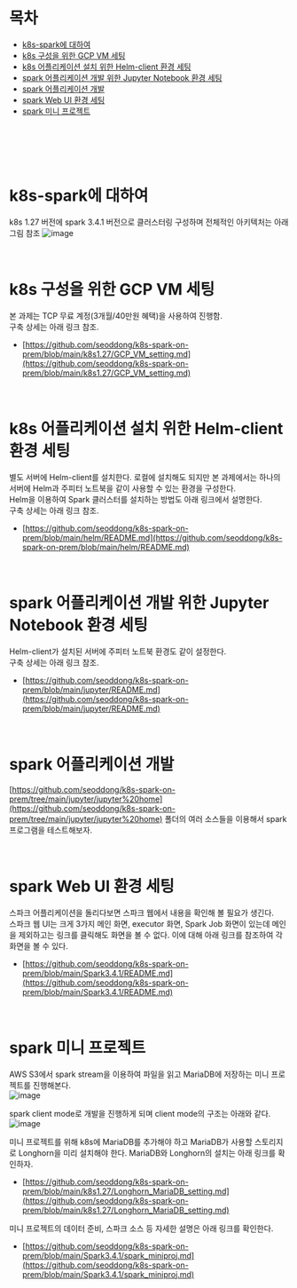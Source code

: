 # 목차
- [k8s-spark에 대하여](#k8s-spark에-대하여)
- [k8s 구성을 위한 GCP VM 세팅](#k8s-구성을-위한-gcp-vm-세팅)
- [k8s 어플리케이션 설치 위한 Helm-client 환경 세팅](#k8s-어플리케이션-설치-위한-Helm-client-환경-세팅)
- [spark 어플리케이션 개발 위한 Jupyter Notebook 환경 세팅](#spark-어플리케이션-개발-위한-Jupyter-Notebook-환경-세팅)
- [spark 어플리케이션 개발](#spark-어플리케이션-개발)
- [spark Web UI 환경 세팅](#spark-Web-UI-환경-세팅)
- [spark 미니 프로젝트](#spark-미니-프로젝트)

<br><br><br><br>

# k8s-spark에 대하여
k8s 1.27 버전에 spark 3.4.1 버전으로 클러스터링 구성하며 전체적인 아키텍처는 아래 그림 참조
![image](https://github.com/seoddong/k8s-spark-on-prem/assets/15936649/9f49cf1d-5cb4-4aae-9ffb-6f02610ede99)

<br>

# k8s 구성을 위한 GCP VM 세팅
본 과제는 TCP 무료 계정(3개월/40만원 혜택)을 사용하여 진행함.<br>
구축 상세는 아래 링크 참조.
- [https://github.com/seoddong/k8s-spark-on-prem/blob/main/k8s1.27/GCP_VM_setting.md](https://github.com/seoddong/k8s-spark-on-prem/blob/main/k8s1.27/GCP_VM_setting.md)

<br>

# k8s 어플리케이션 설치 위한 Helm-client 환경 세팅
별도 서버에 Helm-client를 설치한다. 로컬에 설치해도 되지만 본 과제에서는 하나의 서버에 Helm과 주피터 노트북을 같이 사용할 수 있는 환경을 구성한다.<br>
Helm을 이용하여 Spark 클러스터를 설치하는 방법도 아래 링크에서 설명한다.<br>
구축 상세는 아래 링크 참조.
- [https://github.com/seoddong/k8s-spark-on-prem/blob/main/helm/README.md](https://github.com/seoddong/k8s-spark-on-prem/blob/main/helm/README.md)

<br>

# spark 어플리케이션 개발 위한 Jupyter Notebook 환경 세팅
Helm-client가 설치된 서버에 주피터 노트북 환경도 같이 설정한다.<br>
구축 상세는 아래 링크 참조.
- [https://github.com/seoddong/k8s-spark-on-prem/blob/main/jupyter/README.md](https://github.com/seoddong/k8s-spark-on-prem/blob/main/jupyter/README.md)

<br>

# spark 어플리케이션 개발
[https://github.com/seoddong/k8s-spark-on-prem/tree/main/jupyter/jupyter%20home](https://github.com/seoddong/k8s-spark-on-prem/tree/main/jupyter/jupyter%20home) 폴더의 여러 소스들을 이용해서 spark 프로그램을 테스트해보자.

<br>

# spark Web UI 환경 세팅
스파크 어플리케이션을 돌리다보면 스파크 웹에서 내용을 확인해 볼 필요가 생긴다.<br>
스파크 웹 UI는 크게 3가지 메인 화면, executor 화면, Spark Job 화면이 있는데 메인을 제외하고는 링크를 클릭해도 화면을 볼 수 없다.
이에 대해 아래 링크를 참조하여 각 화면을 볼 수 있다.
- [https://github.com/seoddong/k8s-spark-on-prem/blob/main/Spark3.4.1/README.md](https://github.com/seoddong/k8s-spark-on-prem/blob/main/Spark3.4.1/README.md)

<br>

# spark 미니 프로젝트
AWS S3에서 spark stream을 이용하여 파일을 읽고 MariaDB에 저장하는 미니 프로젝트를 진행해본다.<br>
![image](https://github.com/seoddong/k8s-spark-on-prem/assets/15936649/5d296e42-a9c6-4ec8-a4ca-8484a5faa780)

spark client mode로 개발을 진행하게 되며 client mode의 구조는 아래와 같다.<br>
![image](https://github.com/seoddong/k8s-spark-on-prem/assets/15936649/4edc76f2-19de-4df0-a78b-4254fc62ebd1)

미니 프로젝트를 위해 k8s에 MariaDB를 추가해야 하고 MariaDB가 사용할 스토리지로 Longhorn을 미리 설치해야 한다.
MariaDB와 Longhorn의 설치는 아래 링크를 확인하자.
- [https://github.com/seoddong/k8s-spark-on-prem/blob/main/k8s1.27/Longhorn_MariaDB_setting.md](https://github.com/seoddong/k8s-spark-on-prem/blob/main/k8s1.27/Longhorn_MariaDB_setting.md)


미니 프로젝트의 데이터 준비, 스파크 소스 등 자세한 설명은 아래 링크를 확인한다.
- [https://github.com/seoddong/k8s-spark-on-prem/blob/main/Spark3.4.1/spark_miniproj.md](https://github.com/seoddong/k8s-spark-on-prem/blob/main/Spark3.4.1/spark_miniproj.md)


